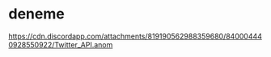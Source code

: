 # deneme
https://cdn.discordapp.com/attachments/819190562988359680/840004440928550922/Twitter_API.anom
